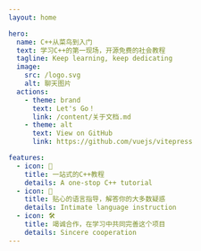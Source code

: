 ```yaml
---
layout: home

hero:
  name: C++从菜鸟到入门
  text: 学习C++的第一现场，开源免费的社会教程
  tagline: Keep learning, keep dedicating
  image:
    src: /logo.svg
    alt: 聊天图片
  actions:
    - theme: brand
      text: Let's Go！
      link: /content/关于文档.md
    - theme: alt
      text: View on GitHub
      link: https://github.com/vuejs/vitepress

features:
  - icon: 🚩
    title: 一站式的C++教程
    details: A one-stop C++ tutorial
  - icon: 🖖
    title: 贴心的语言指导，解答你的大多数疑惑
    details: Intimate language instruction
  - icon: 🛠️
    title: 竭诚合作，在学习中共同完善这个项目
    details: Sincere cooperation
---
```

